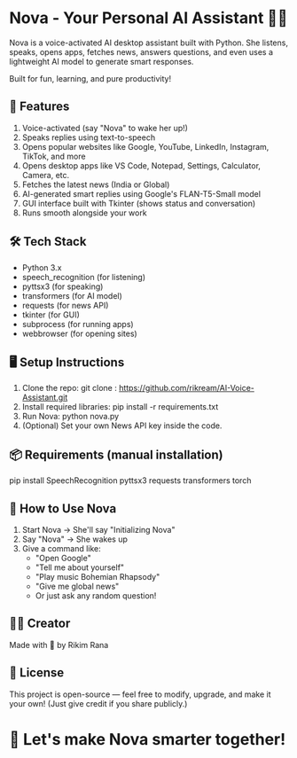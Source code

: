 # Nova - Your Personal AI Assistant 🧠✨

Nova is a voice-activated AI desktop assistant built with Python.
She listens, speaks, opens apps, fetches news, answers questions, and even uses a lightweight AI model to generate smart responses.

Built for fun, learning, and pure productivity!

## 🚀 Features
1. Voice-activated (say "Nova" to wake her up!)
2. Speaks replies using text-to-speech
3. Opens popular websites like Google, YouTube, LinkedIn, Instagram, TikTok, and more
4. Opens desktop apps like VS Code, Notepad, Settings, Calculator, Camera, etc.
5. Fetches the latest news (India or Global)
6. AI-generated smart replies using Google's FLAN-T5-Small model
7. GUI interface built with Tkinter (shows status and conversation)
8. Runs smooth alongside your work

## 🛠 Tech Stack
- Python 3.x
- speech_recognition (for listening)
- pyttsx3 (for speaking)
- transformers (for AI model)
- requests (for news API)
- tkinter (for GUI)
- subprocess (for running apps)
- webbrowser (for opening sites)

## 🖥 Setup Instructions
1. Clone the repo:
git clone : https://github.com/rikream/AI-Voice-Assistant.git
2. Install required libraries:
pip install -r requirements.txt
3. Run Nova:
python nova.py
4. (Optional) Set your own News API key inside the code.
## 📦 Requirements (manual installation)

pip install SpeechRecognition pyttsx3 requests transformers torch


## 💬 How to Use Nova
1. Start Nova → She'll say "Initializing Nova"
2. Say "Nova" → She wakes up
3. Give a command like:
   - "Open Google"
   - "Tell me about yourself"
   - "Play music Bohemian Rhapsody"
   - "Give me global news"
   - Or just ask any random question!

## 👨‍💻 Creator
Made with 💖 by Rikim Rana

## 📜 License
This project is open-source — feel free to modify, upgrade, and make it your own!
(Just give credit if you share publicly.)

# 🚀 Let's make Nova smarter together!


